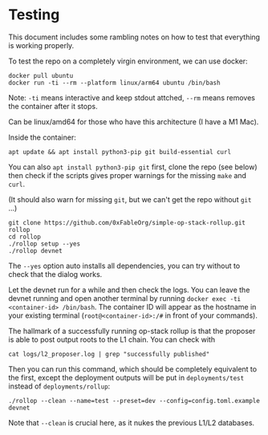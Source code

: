 # Testing

This document includes some rambling notes on how to test that everything is working properly.

To test the repo on a completely virgin environment, we can use docker:

```
docker pull ubuntu
docker run -ti --rm --platform linux/arm64 ubuntu /bin/bash
```

Note: `-ti` means interactive and keep stdout attched, `--rm` means removes the container after
it stops.

Can be linux/amd64 for those who have this architecture (I have a M1 Mac).

Inside the container:

```
apt update && apt install python3-pip git build-essential curl
```

You can also `apt install python3-pip git` first, clone the repo (see below) then check
if the scripts gives proper warnings for the missing `make` and `curl`.

(It should also warn for missing `git`, but we can't get the repo without `git` ...)

```
git clone https://github.com/0xFableOrg/simple-op-stack-rollup.git rollop
cd rollop
./rollop setup --yes
./rollop devnet
```

The `--yes` option auto installs all dependencies, you can try without to check that the dialog
works.

Let the devnet run for a while and then check the logs. You can leave the devnet running and open
another terminal by running `docker exec -ti <container-id> /bin/bash`. The container ID will
appear as the hostname in your existing terminal (`root@<container-id>:/#` in front of your
commands).

The hallmark of a successfully running op-stack rollup is that the proposer is able to post output
roots to the L1 chain. You can check with

```
cat logs/l2_proposer.log | grep "successfully published"
```

Then you can run this command, which should be completely equivalent to the first, except the
deployment outputs will be put in `deployments/test` instead of `deployments/rollup`:

```
./rollop --clean --name=test --preset=dev --config=config.toml.example devnet
```

Note that `--clean` is crucial here, as it nukes the previous L1/L2 databases.